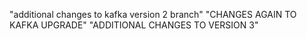 "additional changes to kafka version 2 branch" 
"CHANGES AGAIN TO KAFKA UPGRADE" 
"ADDITIONAL CHANGES TO VERSION 3" 

